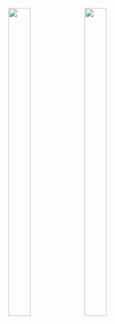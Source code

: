 <p float="center>
          
<img src="https://user-images.githubusercontent.com/113609040/210040596-19a974e5-a1c9-4da7-a54e-a68404ed17e0.png" width=22% height=35%>

<img src="https://user-images.githubusercontent.com/113609040/217143109-99954028-d044-445c-b850-524f985a70d2.png" width=30% height=40%>

<img src="https://user-images.githubusercontent.com/113609040/217143118-3648dae3-1ead-41da-b5b6-a99e9f348b53.png" width=30% height=40%>

</p>
